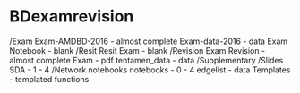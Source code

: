 # BDexamrevision

/Exam
	Exam-AMDBD-2016 - almost complete
	Exam-data-2016 - data
    Exam Notebook - blank
/Resit
	Resit Exam - blank
/Revision
    Exam Revision - almost complete
    Exam - pdf
    tentamen_data - data
/Supplementary
    /Slides
    	SDA - 1 - 4
    /Network notebooks
    	notebooks - 0 - 4
    	edgelist - data
    Templates - templated functions
